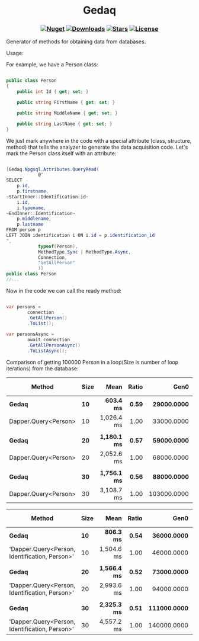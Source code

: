 <h1 align="center">
  <a>Gedaq</a>
</h1>

<h3 align="center">

  [![Nuget](https://img.shields.io/nuget/v/Gedaq?logo=Gedaq)](https://www.nuget.org/packages/Gedaq/)
  [![Downloads](https://img.shields.io/nuget/dt/Gedaq.svg)](https://www.nuget.org/packages/Gedaq/)
  [![Stars](https://img.shields.io/github/stars/SoftStoneDevelop/Gedaq?color=brightgreen)](https://github.com/SoftStoneDevelop/Gedaq/stargazers)
  [![License](https://img.shields.io/badge/license-MIT-blue.svg)](LICENSE)

</h3>

Generator of methods for obtaining data from databases.

Usage:

For example, we have a Person class:
```C#

public class Person
{
    public int Id { get; set; }

    public string FirstName { get; set; }

    public string MiddleName { get; set; }

    public string LastName { get; set; }
}

```
We just mark anywhere in the code with a special attribute (class, structure, method) that tells the analyzer to generate the data acquisition code.
Let's mark the Person class itself with an attribute:

```C#

[Gedaq.Npgsql.Attributes.QueryRead(
            @"
SELECT 
    p.id,
    p.firstname,
~StartInner::Identification:id~
    i.id,
    i.typename,
~EndInner::Identification~
    p.middlename,
    p.lastname
FROM person p
LEFT JOIN identification i ON i.id = p.identification_id
",
            typeof(Person),
            MethodType.Sync | MethodType.Async,
            Connection,
            "GetAllPerson"
            )]
public class Person
//...

```

Now in the code we can call the ready method:
```C#

var persons = 
        connection
        .GetAllPerson()
        .ToList();
        
var personsAsync = 
        await connection
        .GetAllPersonAsync()
        .ToListAsync();

```

Comparison of getting 100000 Person in a loop(Size is number of loop iterations) from the database:

|               Method | Size |       Mean | Ratio |        Gen0 |        Gen1 |       Gen2 | Allocated | Alloc Ratio |
|--------------------- |----- |-----------:|------:|------------:|------------:|-----------:|----------:|------------:|
|                **Gedaq** |   **10** |   **603.4 ms** |  **0.59** |  **29000.0000** |  **28000.0000** | **11000.0000** | **194.73 MB** |        **0.89** |
| Dapper.Query&lt;Person&gt; |   10 | 1,026.4 ms |  1.00 |  33000.0000 |  32000.0000 | 10000.0000 | 217.64 MB |        1.00 |
|                      |      |            |       |             |             |            |           |             |
|                **Gedaq** |   **20** | **1,180.1 ms** |  **0.57** |  **59000.0000** |  **58000.0000** | **23000.0000** | **389.46 MB** |        **0.89** |
| Dapper.Query&lt;Person&gt; |   20 | 2,052.6 ms |  1.00 |  68000.0000 |  67000.0000 | 25000.0000 | 435.28 MB |        1.00 |
|                      |      |            |       |             |             |            |           |             |
|                **Gedaq** |   **30** | **1,756.1 ms** |  **0.56** |  **88000.0000** |  **86000.0000** | **34000.0000** | **584.19 MB** |        **0.89** |
| Dapper.Query&lt;Person&gt; |   30 | 3,108.7 ms |  1.00 | 103000.0000 | 102000.0000 | 40000.0000 | 652.93 MB |        1.00 |

|                                         Method | Size |       Mean | Ratio |        Gen0 |        Gen1 |       Gen2 | Allocated | Alloc Ratio |
|----------------------------------------------- |----- |-----------:|------:|------------:|------------:|-----------:|----------:|------------:|
|                                          **Gedaq** |   **10** |   **806.3 ms** |  **0.54** |  **36000.0000** |  **35000.0000** | **13000.0000** | **237.46 MB** |        **0.83** |
| &#39;Dapper.Query&lt;Person, Identification, Person&gt;&#39; |   10 | 1,504.6 ms |  1.00 |  46000.0000 |  45000.0000 | 14000.0000 | 287.05 MB |        1.00 |
|                                                |      |            |       |             |             |            |           |             |
|                                          **Gedaq** |   **20** | **1,566.4 ms** |  **0.52** |  **73000.0000** |  **72000.0000** | **27000.0000** | **474.93 MB** |        **0.83** |
| &#39;Dapper.Query&lt;Person, Identification, Person&gt;&#39; |   20 | 2,993.6 ms |  1.00 |  94000.0000 |  93000.0000 | 30000.0000 | 574.12 MB |        1.00 |
|                                                |      |            |       |             |             |            |           |             |
|                                          **Gedaq** |   **30** | **2,325.3 ms** |  **0.51** | **111000.0000** | **110000.0000** | **43000.0000** |  **712.4 MB** |        **0.83** |
| &#39;Dapper.Query&lt;Person, Identification, Person&gt;&#39; |   30 | 4,557.2 ms |  1.00 | 140000.0000 | 139000.0000 | 44000.0000 | 861.15 MB |        1.00 |
